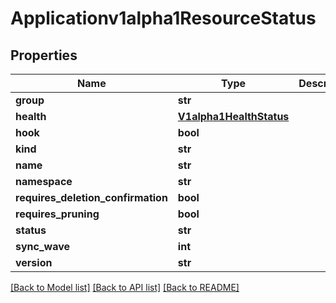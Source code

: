 # Applicationv1alpha1ResourceStatus

## Properties
Name | Type | Description | Notes
------------ | ------------- | ------------- | -------------
**group** | **str** |  | [optional] 
**health** | [**V1alpha1HealthStatus**](V1alpha1HealthStatus.md) |  | [optional] 
**hook** | **bool** |  | [optional] 
**kind** | **str** |  | [optional] 
**name** | **str** |  | [optional] 
**namespace** | **str** |  | [optional] 
**requires_deletion_confirmation** | **bool** |  | [optional] 
**requires_pruning** | **bool** |  | [optional] 
**status** | **str** |  | [optional] 
**sync_wave** | **int** |  | [optional] 
**version** | **str** |  | [optional] 

[[Back to Model list]](../README.md#documentation-for-models) [[Back to API list]](../README.md#documentation-for-api-endpoints) [[Back to README]](../README.md)


